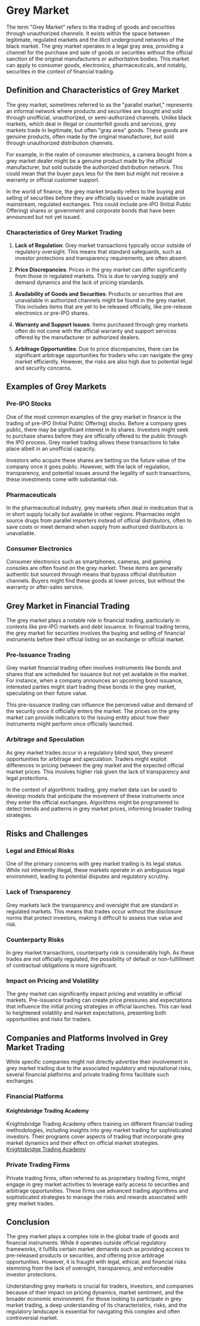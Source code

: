 # Grey Market

The term "Grey Market" refers to the trading of goods and securities through unauthorized channels. It exists within the space between legitimate, regulated markets and the illicit underground networks of the black market. The grey market operates in a legal gray area, providing a channel for the purchase and sale of goods or securities without the official sanction of the original manufacturers or authoritative bodies. This market can apply to consumer goods, electronics, pharmaceuticals, and notably, securities in the context of financial trading.

## Definition and Characteristics of Grey Market

The grey market, sometimes referred to as the "parallel market," represents an informal network where products and securities are bought and sold through unofficial, unauthorized, or semi-authorized channels. Unlike black markets, which deal in illegal or counterfeit goods and services, grey markets trade in legitimate, but often "gray area" goods. These goods are genuine products, often made by the original manufacturer, but sold through unauthorized distribution channels.

For example, in the realm of consumer electronics, a camera bought from a grey market dealer might be a genuine product made by the official manufacturer, but sold outside the authorized distribution network. This could mean that the buyer pays less for the item but might not receive a warranty or official customer support.

In the world of finance, the grey market broadly refers to the buying and selling of securities before they are officially issued or made available on mainstream, regulated exchanges. This could include pre-IPO (Initial Public Offering) shares or government and corporate bonds that have been announced but not yet issued.

### Characteristics of Grey Market Trading

1. **Lack of Regulation**: Grey market transactions typically occur outside of regulatory oversight. This means that standard safeguards, such as investor protections and transparency requirements, are often absent.
  
2. **Price Discrepancies**: Prices in the grey market can differ significantly from those in regulated markets. This is due to varying supply and demand dynamics and the lack of pricing standards.
  
3. **Availability of Goods and Securities**: Products or securities that are unavailable in authorized channels might be found in the grey market. This includes items that are yet to be released officially, like pre-release electronics or pre-IPO shares.

4. **Warranty and Support Issues**: Items purchased through grey markets often do not come with the official warranty and support services offered by the manufacturer or authorized dealers.

5. **Arbitrage Opportunities**: Due to price discrepancies, there can be significant arbitrage opportunities for traders who can navigate the grey market efficiently. However, the risks are also high due to potential legal and security concerns.

## Examples of Grey Markets

### Pre-IPO Stocks

One of the most common examples of the grey market in finance is the trading of pre-IPO (Initial Public Offering) stocks. Before a company goes public, there may be significant interest in its shares. Investors might seek to purchase shares before they are officially offered to the public through the IPO process. Grey market trading allows these transactions to take place albeit in an unofficial capacity.

Investors who acquire these shares are betting on the future value of the company once it goes public. However, with the lack of regulation, transparency, and potential issues around the legality of such transactions, these investments come with substantial risk.

### Pharmaceuticals

In the pharmaceutical industry, grey markets often deal in medication that is in short supply locally but available in other regions. Pharmacies might source drugs from parallel importers instead of official distributors, often to save costs or meet demand when supply from authorized distributors is unavailable.

### Consumer Electronics

Consumer electronics such as smartphones, cameras, and gaming consoles are often found on the grey market. These items are generally authentic but sourced through means that bypass official distribution channels. Buyers might find these goods at lower prices, but without the warranty or after-sales service.

## Grey Market in Financial Trading

The grey market plays a notable role in financial trading, particularly in contexts like pre-IPO markets and debt issuance. In financal trading terms, the grey market for securities involves the buying and selling of financial instruments before their official listing on an exchange or official market.

### Pre-Issuance Trading

Grey market financial trading often involves instruments like bonds and shares that are scheduled for issuance but not yet available in the market. For instance, when a company announces an upcoming bond issuance, interested parties might start trading these bonds in the grey market, speculating on their future value.

This pre-issuance trading can influence the perceived value and demand of the security once it officially enters the market. The prices on the grey market can provide indicators to the issuing entity about how their instruments might perform once officially launched.

### Arbitrage and Speculation

As grey market trades occur in a regulatory blind spot, they present opportunities for arbitrage and speculation. Traders might exploit differences in pricing between the grey market and the expected official market prices. This involves higher risk given the lack of transparency and legal protections.

In the context of algorithmic trading, grey market data can be used to develop models that anticipate the movement of these instruments once they enter the official exchanges. Algorithms might be programmed to detect trends and patterns in grey market prices, informing broader trading strategies.

## Risks and Challenges

### Legal and Ethical Risks

One of the primary concerns with grey market trading is its legal status. While not inherently illegal, these markets operate in an ambiguous legal environment, leading to potential disputes and regulatory scrutiny.

### Lack of Transparency

Grey markets lack the transparency and oversight that are standard in regulated markets. This means that trades occur without the disclosure norms that protect investors, making it difficult to assess true value and risk.

### Counterparty Risks

In grey market transactions, counterparty risk is considerably high. As these trades are not officially regulated, the possibility of default or non-fulfillment of contractual obligations is more significant.

### Impact on Pricing and Volatility

The grey market can significantly impact pricing and volatility in official markets. Pre-issuance trading can create price pressures and expectations that influence the initial pricing strategies in official launches. This can lead to heightened volatility and market expectations, presenting both opportunities and risks for traders.

## Companies and Platforms Involved in Grey Market Trading

While specific companies might not directly advertise their involvement in grey market trading due to the associated regulatory and reputational risks, several financial platforms and private trading firms facilitate such exchanges.

### Financial Platforms

#### Knightsbridge Trading Academy

Knightsbridge Trading Academy offers training on different financial trading methodologies, including insights into grey market trading for sophisticated investors. Their programs cover aspects of trading that incorporate grey market dynamics and their effect on official market strategies. [Knightsbridge Trading Academy](https://knightsbridgetradingacademy.com/)

### Private Trading Firms

Private trading firms, often referred to as proprietary trading firms, might engage in grey market activities to leverage early access to securities and arbitrage opportunities. These firms use advanced trading algorithms and sophisticated strategies to manage the risks and rewards associated with grey market trades.

## Conclusion

The grey market plays a complex role in the global trade of goods and financial instruments. While it operates outside official regulatory frameworks, it fulfills certain market demands such as providing access to pre-released products or securities, and offering price arbitrage opportunities. However, it is fraught with legal, ethical, and financial risks stemming from the lack of oversight, transparency, and enforceable investor protections.

Understanding grey markets is crucial for traders, investors, and companies because of their impact on pricing dynamics, market sentiment, and the broader economic environment. For those looking to participate in grey market trading, a deep understanding of its characteristics, risks, and the regulatory landscape is essential for navigating this complex and often controversial market.